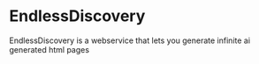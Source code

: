 # EndlessDiscovery
EndlessDiscovery is a webservice that lets you generate infinite ai generated html pages
